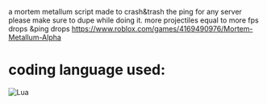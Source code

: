 a mortem metallum script made to crash&trash the ping for any server
please make sure to dupe while doing it. more projectiles equal to more fps drops &ping drops
https://www.roblox.com/games/4169490976/Mortem-Metallum-Alpha

# coding language used:
![Lua](https://img.shields.io/badge/lua-%232C2D72.svg?style=for-the-badge&logo=lua&logoColor=white)
